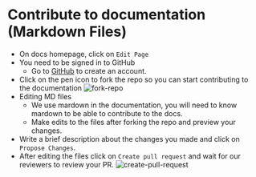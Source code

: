 # Contribute to documentation (Markdown Files)

- On docs homepage, click on `Edit Page`
- You need to be signed in to GitHub
  - Go to [GitHub](https://github.com/join) to create an account.
- Click on the pen icon to fork the repo so you can start contributing to the documentation
  ![fork-repo](https://user-images.githubusercontent.com/55744578/136702921-3105350a-a68a-4aa4-8c5d-fb24742652b2.jpg)
- Editing MD files
  - We use mardown in the documentation, you will need to know mardown to be able to contribute to the docs.
  - Make edits to the files after forking the repo and preview your changes.
- Write a brief description about the changes you made and click on `Propose Changes`.
- After editing the files click on `Create pull request` and wait for our reviewers to review your PR.
  ![create-pull-request](https://user-images.githubusercontent.com/55744578/136703597-6644e43c-7c64-4cc0-bf8b-7fb8db9544cf.jpg)
